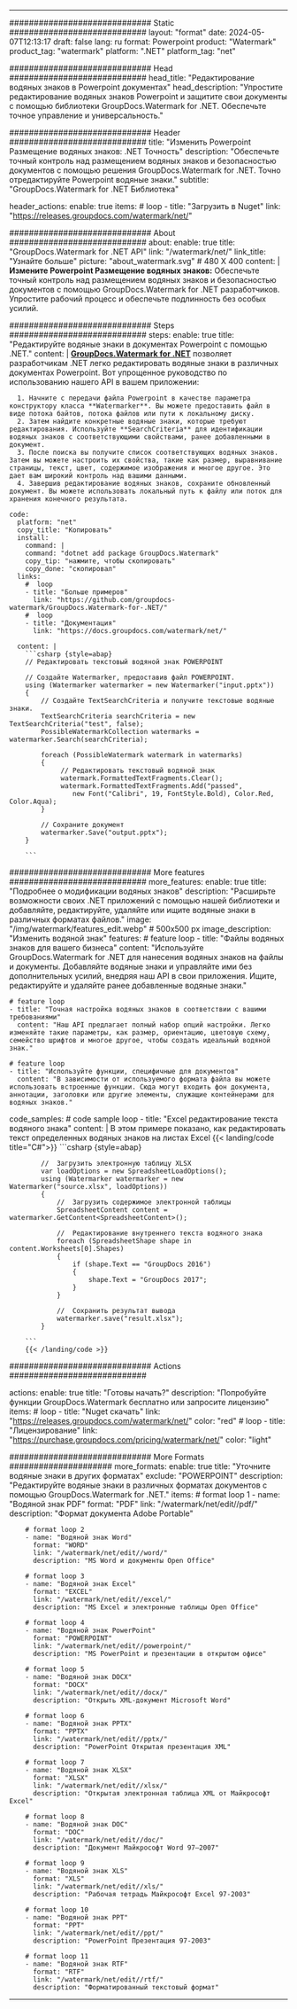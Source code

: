 
---
############################# Static ############################
layout: "format"
date:  2024-05-07T12:13:17
draft: false
lang: ru
format: Powerpoint
product: "Watermark"
product_tag: "watermark"
platform: ".NET"
platform_tag: "net"

############################# Head ############################
head_title: "Редактирование водяных знаков в Powerpoint документах"
head_description: "Упростите редактирование водяных знаков Powerpoint и защитите свои документы с помощью библиотеки GroupDocs.Watermark for .NET. Обеспечьте точное управление и универсальность."

############################# Header ############################
title: "Изменить Powerpoint Размещение водяных знаков: .NET Точность" 
description: "Обеспечьте точный контроль над размещением водяных знаков и безопасностью документов с помощью решения GroupDocs.Watermark for .NET. Точно отредактируйте Powerpoint водяные знаки."
subtitle: "GroupDocs.Watermark for .NET Библиотека" 

header_actions:
  enable: true
  items:
    #  loop
    - title: "Загрузить в Nuget"
      link: "https://releases.groupdocs.com/watermark/net/"
      
############################# About ############################
about:
    enable: true
    title: "GroupDocs.Watermark for .NET API"
    link: "/watermark/net/"
    link_title: "Узнайте больше"
    picture: "about_watermark.svg" # 480 X 400
    content: |
       **Измените Powerpoint Размещение водяных знаков:** Обеспечьте точный контроль над размещением водяных знаков и безопасностью документов с помощью GroupDocs.Watermark for .NET разработчиков. Упростите рабочий процесс и обеспечьте подлинность без особых усилий.

############################# Steps ############################
steps:
    enable: true
    title: "Редактируйте водяные знаки в документах Powerpoint с помощью .NET."
    content: |
      **[GroupDocs.Watermark for .NET](https://products.groupdocs.com/watermark/net/)** позволяет разработчикам .NET легко редактировать водяные знаки в различных документах Powerpoint. Вот упрощенное руководство по использованию нашего API в вашем приложении:
      
      1. Начните с передачи файла Powerpoint в качестве параметра конструктору класса **Watermarker**. Вы можете предоставить файл в виде потока байтов, потока файлов или пути к локальному диску.
      2. Затем найдите конкретные водяные знаки, которые требуют редактирования. Используйте **SearchCriteria** для идентификации водяных знаков с соответствующими свойствами, ранее добавленными в документ.
      3. После поиска вы получите список соответствующих водяных знаков. Затем вы можете настроить их свойства, такие как размер, выравнивание страницы, текст, цвет, содержимое изображения и многое другое. Это дает вам широкий контроль над вашими данными.
      4. Завершив редактирование водяных знаков, сохраните обновленный документ. Вы можете использовать локальный путь к файлу или поток для хранения конечного результата.
   
    code:
      platform: "net"
      copy_title: "Копировать"
      install:
        command: |
        command: "dotnet add package GroupDocs.Watermark"
        copy_tip: "нажмите, чтобы скопировать"
        copy_done: "скопировал"
      links:
        #  loop
        - title: "Больше примеров"
          link: "https://github.com/groupdocs-watermark/GroupDocs.Watermark-for-.NET/"
        #  loop
        - title: "Документация"
          link: "https://docs.groupdocs.com/watermark/net/"
          
      content: |
        ```csharp {style=abap}
        // Редактировать текстовый водяной знак POWERPOINT

        // Создайте Watermarker, предоставив файл POWERPOINT.
        using (Watermarker watermarker = new Watermarker("input.pptx"))
        {
            // Создайте TextSearchCriteria и получите текстовые водяные знаки.
            TextSearchCriteria searchCriteria = new TextSearchCriteria("test", false);
            PossibleWatermarkCollection watermarks = watermarker.Search(searchCriteria);

            foreach (PossibleWatermark watermark in watermarks)
            {
                 // Редактировать текстовый водяной знак
                 watermark.FormattedTextFragments.Clear();
                 watermark.FormattedTextFragments.Add("passed", 
                    new Font("Calibri", 19, FontStyle.Bold), Color.Red, Color.Aqua);
            }

            // Сохраните документ
            watermarker.Save("output.pptx");
        }
        
        ```            

############################# More features ############################
more_features:
  enable: true
  title: "Подробнее о модификации водяных знаков"
  description: "Расширьте возможности своих .NET приложений с помощью нашей библиотеки и добавляйте, редактируйте, удаляйте или ищите водяные знаки в различных форматах файлов."
  image: "/img/watermark/features_edit.webp" # 500x500 px
  image_description: "Изменить водяной знак"
  features:
    # feature loop
    - title: "Файлы водяных знаков для вашего бизнеса"
      content: "Используйте GroupDocs.Watermark for .NET для нанесения водяных знаков на файлы и документы. Добавляйте водяные знаки и управляйте ими без дополнительных усилий, внедряя наш API в свои приложения. Ищите, редактируйте и удаляйте ранее добавленные водяные знаки."

    # feature loop
    - title: "Точная настройка водяных знаков в соответствии с вашими требованиями"
      content: "Наш API предлагает полный набор опций настройки. Легко изменяйте такие параметры, как размер, ориентацию, цветовую схему, семейство шрифтов и многое другое, чтобы создать идеальный водяной знак."

    # feature loop
    - title: "Используйте функции, специфичные для документов"
      content: "В зависимости от используемого формата файла вы можете использовать встроенные функции. Сюда могут входить фон документа, аннотации, заголовки или другие элементы, служащие контейнерами для водяных знаков."
      
  code_samples:
    # code sample loop
    - title: "Excel редактирование текста водяного знака"
      content: |
        В этом примере показано, как редактировать текст определенных водяных знаков на листах Excel
        {{< landing/code title="C#">}}
        ```csharp {style=abap}
        
            //  Загрузить электронную таблицу XLSX
            var loadOptions = new SpreadsheetLoadOptions();
            using (Watermarker watermarker = new Watermarker("source.xlsx", loadOptions))
            {
                //  Загрузить содержимое электронной таблицы
                SpreadsheetContent content = watermarker.GetContent<SpreadsheetContent>();

                //  Редактирование внутреннего текста водяного знака
                foreach (SpreadsheetShape shape in content.Worksheets[0].Shapes)
                {
                    if (shape.Text == "GroupDocs 2016")
                    {
                        shape.Text = "GroupDocs 2017";
                    }
                }

                //  Сохранить результат вывода
                watermarker.save("result.xlsx");
            }

        ```
        {{< /landing/code >}}


############################# Actions ############################

actions:
  enable: true
  title: "Готовы начать?"
  description: "Попробуйте функции GroupDocs.Watermark бесплатно или запросите лицензию"
  items:
    #  loop
    - title: "Nuget скачать"
      link: "https://releases.groupdocs.com/watermark/net/"
      color: "red"
        #  loop
    - title: "Лицензирование"
      link: "https://purchase.groupdocs.com/pricing/watermark/net/"
      color: "light"


############################# More Formats #####################
more_formats:
    enable: true
    title: "Уточните водяные знаки в других форматах"
    exclude: "POWERPOINT"
    description: "Редактируйте водяные знаки в различных форматах документов с помощью GroupDocs.Watermark for .NET."
    items: 
        # format loop 1
        - name: "Водяной знак PDF"
          format: "PDF"
          link: "/watermark/net/edit//pdf/"
          description: "Формат документа Adobe Portable"

        # format loop 2
        - name: "Водяной знак Word"
          format: "WORD"
          link: "/watermark/net/edit//word/"
          description: "MS Word и документы Open Office"
          
        # format loop 3
        - name: "Водяной знак Excel"
          format: "EXCEL"
          link: "/watermark/net/edit//excel/"
          description: "MS Excel и электронные таблицы Open Office"

        # format loop 4
        - name: "Водяной знак PowerPoint"
          format: "POWERPOINT"
          link: "/watermark/net/edit//powerpoint/"
          description: "MS PowerPoint и презентации в открытом офисе"

        # format loop 5
        - name: "Водяной знак DOCX"
          format: "DOCX"
          link: "/watermark/net/edit//docx/"
          description: "Открыть XML-документ Microsoft Word"
          
        # format loop 6
        - name: "Водяной знак PPTX"
          format: "PPTX"
          link: "/watermark/net/edit//pptx/"
          description: "PowerPoint Открытая презентация XML"
          
        # format loop 7
        - name: "Водяной знак XLSX"
          format: "XLSX"
          link: "/watermark/net/edit//xlsx/"
          description: "Открытая электронная таблица XML от Майкрософт Excel"

        # format loop 8
        - name: "Водяной знак DOC"
          format: "DOC"
          link: "/watermark/net/edit//doc/"
          description: "Документ Майкрософт Word 97—2007"

        # format loop 9
        - name: "Водяной знак XLS"
          format: "XLS"
          link: "/watermark/net/edit//xls/"
          description: "Рабочая тетрадь Майкрософт Excel 97-2003"

        # format loop 10
        - name: "Водяной знак PPT"
          format: "PPT"
          link: "/watermark/net/edit//ppt/"
          description: "PowerPoint Презентация 97-2003"

        # format loop 11
        - name: "Водяной знак RTF"
          format: "RTF"
          link: "/watermark/net/edit//rtf/"
          description: "Форматированный текстовый формат"

---